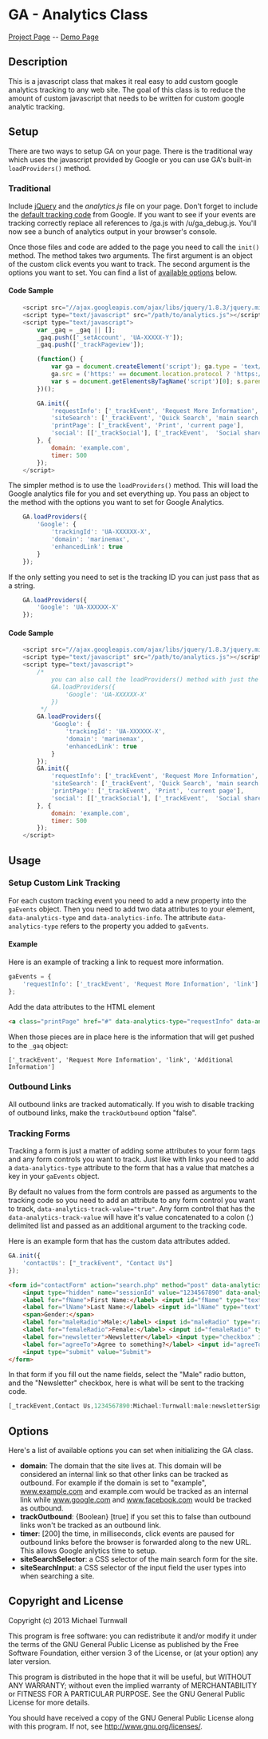 GA - Analytics Class
===================

[Project Page](http://projects.turnwall.net/Analytics_Class) -- [Demo Page](http://projects.turnwall.net/Analytics_Class/demo)

Description
-------------

This is a javascript class that makes it real easy to add custom google analytics tracking to any web site. The goal of this class is to reduce the amount of custom javascript that needs to be written for custom google analytic tracking.

## Setup

There are two ways to setup GA on your page. There is the traditional way which uses the javascript provided by Google or you can use GA's built-in `loadProviders()` method.

### Traditional

Include [jQuery](http://jquery.com) and the *analytics.js* file on your page. Don't forget to include the [default tracking code](https://support.google.com/analytics/bin/answer.py?hl=en&answer=1008080) from Google. If you want to see if your events are tracking correctly  replace all references to /ga.js with /u/ga_debug.js. You'll now see a bunch of analytics output in your browser's console.

Once those files and code are added to the page you need to call the `init()` method. The method takes two arguments. The first argument is an object of the custom click events you want to track. The second argument is the options you want to set. You can find a list of [available options](#options) below.

#### Code Sample

```js
	<script src="//ajax.googleapis.com/ajax/libs/jquery/1.8.3/jquery.min.js"></script>
	<script type="text/javascript" src="/path/to/analytics.js"></script>
	<script type="text/javascript">
		var _gaq = _gaq || [];
		_gaq.push(['_setAccount', 'UA-XXXXX-Y']);
		_gaq.push(['_trackPageview']);

		(function() {
			var ga = document.createElement('script'); ga.type = 'text/javascript'; ga.async = true;
			ga.src = ('https:' == document.location.protocol ? 'https://ssl' : 'http://www') + '.google-analytics.com/ga.js';
			var s = document.getElementsByTagName('script')[0]; s.parentNode.insertBefore(ga, s);
		})();

		GA.init({
			'requestInfo': ['_trackEvent', 'Request More Information', 'link'],
			'siteSearch': ['_trackEvent', 'Quick Search', 'main search'],
			'printPage': ['_trackEvent', 'Print', 'current page'],
			'social': [['_trackSocial'], ['_trackEvent',  'Social share']]
		}, {
			domain: 'example.com',
			timer: 500
		});
	</script>
```

The simpler method is to use the `loadProviders()` method. This will load the Google analytics file for you and set everything up. You pass an object to the method with the options you want to set for Google Analytics.

```js
	GA.loadProviders({
		'Google': {
			'trackingId': 'UA-XXXXXX-X',
			'domain': 'marinemax',
			'enhancedLink': true
		}
	});
```

If the only setting you need to set is the tracking ID you can just pass that as a string.

```js
	GA.loadProviders({
		'Google': 'UA-XXXXXX-X'
	});
```

#### Code Sample

```js
	<script src="//ajax.googleapis.com/ajax/libs/jquery/1.8.3/jquery.min.js"></script>
	<script type="text/javascript" src="/path/to/analytics.js"></script>
	<script type="text/javascript">
		/*
			you can also call the loadProviders() method with just the GA tracking ID
			GA.loadProviders({
				'Google': 'UA-XXXXXX-X'
			})
		 */
		GA.loadProviders({
			'Google': {
				'trackingId': 'UA-XXXXXX-X',
				'domain': 'marinemax',
				'enhancedLink': true
			}
		});
		GA.init({
			'requestInfo': ['_trackEvent', 'Request More Information', 'link'],
			'siteSearch': ['_trackEvent', 'Quick Search', 'main search'],
			'printPage': ['_trackEvent', 'Print', 'current page'],
			'social': [['_trackSocial'], ['_trackEvent',  'Social share']]
		}, {
			domain: 'example.com',
			timer: 500
		});
	</script>
```

Usage
--------

### Setup Custom Link Tracking

For each custom tracking event you need to add a new property into the `gaEvents` object. Then you need to add two data attributes to your element, `data-analytics-type` and `data-analytics-info`. The attribute `data-analytics-type` refers to the property you added to `gaEvents`.

#### Example

Here is an example of tracking a link to request more information.

```js
gaEvents = {
	'requestInfo': ['_trackEvent', 'Request More Information', 'link']
};
```

Add the data attributes to the HTML element
```html
<a class="printPage" href="#" data-analytics-type="requestInfo" data-analytics-info="Additional Information">Request More Information</a>
```

When those pieces are in place here is the information that will get pushed to the `_gaq` object:

`['_trackEvent', 'Request More Information', 'link', 'Additional Information']`

### Outbound Links

All outbound links are tracked automatically. If you wish to disable tracking of outbound links, make the `trackOutbound` option "false".

### Tracking Forms

Tracking a form is just a matter of adding some attributes to your form tags and any form controls you want to track. Just like with links you need to add a `data-analytics-type` attribute to the form that has a value that matches a key in your `gaEvents` object.

By default no values from the form controls are passed as arguments to the tracking code so you need to add an attribute to any form control you want to track, `data-analytics-track-value="true"`. Any form control that has the `data-analytics-track-value` will have it's value concatenated to a colon (:) delimited list and passed as an additional argument to the tracking code.

Here is an example form that has the custom data attributes added.

```js
GA.init({
	'contactUs': ["_trackEvent", "Contact Us"]
});
```

```html
<form id="contactForm" action="search.php" method="post" data-analytics-type="contactUs">
	<input type="hidden" name="sessionId" value="1234567890" data-analytics-track-value="true">
	<label for="fName">First Name:</label> <input id="fName" type="text" name="fName" value="" data-analytics-track-value="true">
	<label for="lName">Last Name:</label> <input id="lName" type="text" name="lName" value="" data-analytics-track-value="true">
	<span>Gender:</span>
	<label for="maleRadio">Male:</label> <input id="maleRadio" type="radio" name="gender" value="male" data-analytics-track-value="true">
	<label for="femaleRadio">Female:</label> <input id="femaleRadio" type="radio" name="gender" value="female" data-analytics-track-value="true">
	<label for="newsletter">Newsletter</label> <input type="checkbox" id="newsletter" value="newsletterSignup" data-analytics-track-value="true">
	<label for="agreeTo">Agree to something?</label> <input id="agreeTo" type="checkbox" value="agree" data-analytics-track-value="true">
	<input type="submit" value="Submit">
</form>
```

In that form if you fill out the name fields, select the "Male" radio button,  and the "Newsletter" checkbox, here is what will be sent to the tracking code.

```js
[_trackEvent,Contact Us,1234567890:Michael:Turnwall:male:newsletterSignup]
```

## Options

Here's a list of available options you can set when initializing the GA class.

* **domain**: The domain that the site lives at. This domain will be considered an internal link so that other links can be tracked as outbound. For example
	if the domain is set to "example", www.example.com and example.com would be tracked as an internal link while www.google.com and www.facebook.com would be tracked as outbound.
* **trackOutbound**: {Boolean} [true] if you set this to false than outbound links won't be tracked as an outbound link.
* **timer**: [200] the time, in milliseconds, click events are paused for outbound links before the browser is forwarded along to the new URL. This allows Google
	anlytics time to setup.
* **siteSearchSelector**: a CSS selector of the main search form for the site.
* **siteSearchInput**: a CSS selector of the input field the user types into when searching a site.

Copyright and License
----------------------

Copyright (c) 2013 Michael Turnwall

This program is free software: you can redistribute it and/or modify it under the terms of the GNU General Public License as published by the Free Software Foundation, either version 3 of the License, or (at your option) any later version.

This program is distributed in the hope that it will be useful, but WITHOUT ANY WARRANTY; without even the implied warranty of MERCHANTABILITY or FITNESS FOR A PARTICULAR PURPOSE. See the GNU General Public License for more details.

You should have received a copy of the GNU General Public License along with this program. If not, see <http://www.gnu.org/licenses/>.
